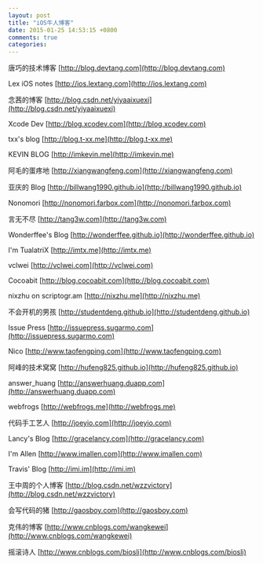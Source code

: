 ```yaml
---
layout: post
title: "iOS牛人博客"
date: 2015-01-25 14:53:15 +0800
comments: true
categories: 
---
```


唐巧的技术博客 	[http://blog.devtang.com](http://blog.devtang.com)

Lex iOS notes 	[http://ios.lextang.com](http://ios.lextang.com)

念茜的博客 	[http://blog.csdn.net/yiyaaixuexi](http://blog.csdn.net/yiyaaixuexi)

Xcode Dev 	[http://blog.xcodev.com](http://blog.xcodev.com)

txx's blog 	[http://blog.t-xx.me](http://blog.t-xx.me)

KEVIN BLOG 	[http://imkevin.me](http://imkevin.me)

阿毛的蛋疼地 	[http://xiangwangfeng.com](http://xiangwangfeng.com)

亚庆的 Blog 	[http://billwang1990.github.io](http://billwang1990.github.io)

Nonomori 	[http://nonomori.farbox.com](http://nonomori.farbox.com)

言无不尽 	[http://tang3w.com](http://tang3w.com)

Wonderffee's Blog 	[http://wonderffee.github.io](http://wonderffee.github.io)

I'm TualatriX 	[http://imtx.me](http://imtx.me)

vclwei 	[http://vclwei.com](http://vclwei.com)

Cocoabit 	[http://blog.cocoabit.com](http://blog.cocoabit.com)

nixzhu on scriptogr.am 	[http://nixzhu.me](http://nixzhu.me)

不会开机的男孩 	[http://studentdeng.github.io](http://studentdeng.github.io)

Issue Press 	[http://issuepress.sugarmo.com](http://issuepress.sugarmo.com)

Nico 	[http://www.taofengping.com](http://www.taofengping.com)

阿峰的技术窝窝 	[http://hufeng825.github.io](http://hufeng825.github.io)

answer_huang 	[http://answerhuang.duapp.com](http://answerhuang.duapp.com)

webfrogs 	[http://webfrogs.me](http://webfrogs.me)

代码手工艺人 	[http://joeyio.com](http://joeyio.com)

Lancy's Blog 	[http://gracelancy.com](http://gracelancy.com)

I'm Allen 	[http://www.imallen.com](http://www.imallen.com)

Travis' Blog 	[http://imi.im](http://imi.im)

王中周的个人博客 	[http://blog.csdn.net/wzzvictory](http://blog.csdn.net/wzzvictory)

会写代码的猪 	[http://gaosboy.com](http://gaosboy.com)

克伟的博客 	[http://www.cnblogs.com/wangkewei](http://www.cnblogs.com/wangkewei)

摇滚诗人 	[http://www.cnblogs.com/biosli](http://www.cnblogs.com/biosli)
